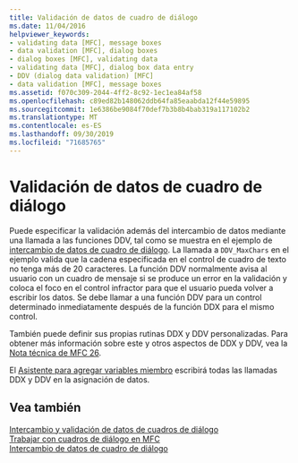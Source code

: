 ```yaml
---
title: Validación de datos de cuadro de diálogo
ms.date: 11/04/2016
helpviewer_keywords:
- validating data [MFC], message boxes
- data validation [MFC], dialog boxes
- dialog boxes [MFC], validating data
- validating data [MFC], dialog box data entry
- DDV (dialog data validation) [MFC]
- data validation [MFC], message boxes
ms.assetid: f070c309-2044-4ff2-8c92-1ec1ea84af58
ms.openlocfilehash: c89ed82b148062ddb64fa85eaabda12f44e59895
ms.sourcegitcommit: 1e6386be9084f70def7b3b8b4bab319a117102b2
ms.translationtype: MT
ms.contentlocale: es-ES
ms.lasthandoff: 09/30/2019
ms.locfileid: "71685765"
---
```

# <a name="dialog-data-validation"></a>Validación de datos de cuadro de diálogo

Puede especificar la validación además del intercambio de datos mediante una llamada a las funciones DDV, tal como se muestra en el ejemplo de [intercambio de datos de cuadro de diálogo](../mfc/dialog-data-exchange.md). La llamada a `DDV_MaxChars` en el ejemplo valida que la cadena especificada en el control de cuadro de texto no tenga más de 20 caracteres. La función DDV normalmente avisa al usuario con un cuadro de mensaje si se produce un error en la validación y coloca el foco en el control infractor para que el usuario pueda volver a escribir los datos. Se debe llamar a una función DDV para un control determinado inmediatamente después de la función DDX para el mismo control.

También puede definir sus propias rutinas DDX y DDV personalizadas. Para obtener más información sobre este y otros aspectos de DDX y DDV, vea la [Nota técnica de MFC 26](../mfc/tn026-ddx-and-ddv-routines.md).

El [Asistente para agregar variables miembro](../ide/add-member-variable-wizard.md) escribirá todas las llamadas DDX y DDV en la asignación de datos.

## <a name="see-also"></a>Vea también

[Intercambio y validación de datos de cuadros de diálogo](../mfc/dialog-data-exchange-and-validation.md)<br/>
[Trabajar con cuadros de diálogo en MFC](../mfc/life-cycle-of-a-dialog-box.md)<br/>
[Intercambio de datos de cuadro de diálogo](../mfc/dialog-data-exchange.md)
